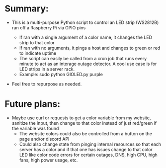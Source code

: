 # Summary:
* This is a multi-purpose Python script to control an LED strip (WS2812B) ran off a Raspberry Pi via GPIO pins
  * If ran with a single argument of a color name, it changes the LED strip to that color
  * If ran with no arguments, it pings a host and changes to green or red to indicate uptime
  * The script can easily be called from a cron job that runs every minute to act as an interage outage detector. A cool use case is for LED strips in a server rack.
  * Example:
         sudo python GIOLED.py purple

* Feel free to repurpose as needed.

# Future plans:
* Maybe use curl or requests to get a color variable from my website, sanitize the input, then change to that color instead of just red/green if the variable was found
   * The website colors could also be controlled from a button on the page and/or discord API
   * Could also change state from pinging internal resources so that each server has a color and if that one has issues change to that color LED like color code errors for certain outages, DNS, high CPU, high fans, high power usage, etc.
